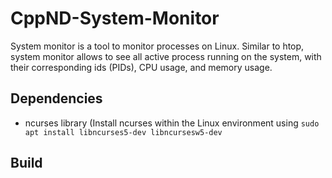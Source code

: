 # CppND-System-Monitor

System monitor is a tool to monitor processes on Linux. Similar to htop, system monitor allows to see all active process running on the system, with their corresponding ids (PIDs), CPU usage, and memory usage.

## Dependencies

* ncurses library (Install ncurses within the Linux environment using ```sudo apt install libncurses5-dev libncursesw5-dev```

## Build

